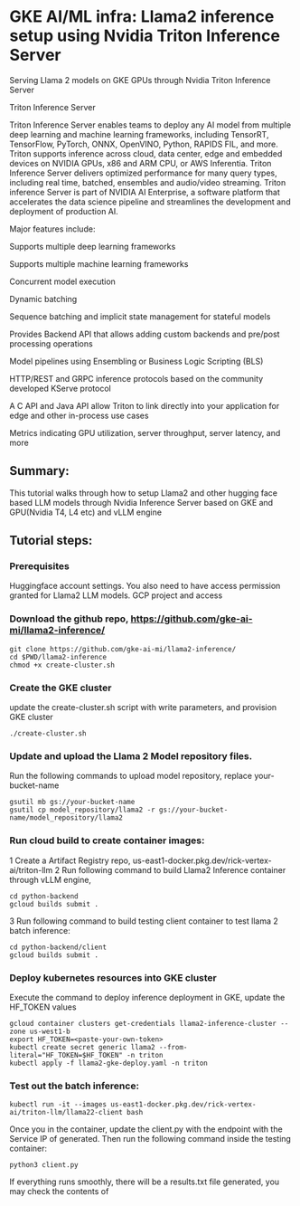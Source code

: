 # GKE AI/ML infra: Llama2 inference setup using Nvidia Triton Inference Server

Serving Llama 2 models on GKE GPUs through Nvidia Triton Inference Server

Triton Inference Server

Triton Inference Server enables teams to deploy any AI model from multiple deep learning and machine learning frameworks, including TensorRT, TensorFlow, PyTorch, ONNX, OpenVINO, Python, RAPIDS FIL, and more. Triton supports inference across cloud, data center, edge and embedded devices on NVIDIA GPUs, x86 and ARM CPU, or AWS Inferentia. Triton Inference Server delivers optimized performance for many query types, including real time, batched, ensembles and audio/video streaming. Triton inference Server is part of NVIDIA AI Enterprise, a software platform that accelerates the data science pipeline and streamlines the development and deployment of production AI.

Major features include:

Supports multiple deep learning frameworks

Supports multiple machine learning frameworks

Concurrent model execution

Dynamic batching

Sequence batching and implicit state management for stateful models

Provides Backend API that allows adding custom backends and pre/post processing operations

Model pipelines using Ensembling or Business Logic Scripting (BLS)

HTTP/REST and GRPC inference protocols based on the community developed KServe protocol

A C API and Java API allow Triton to link directly into your application for edge and other in-process use cases

Metrics indicating GPU utilization, server throughput, server latency, and more



## Summary:
This tutorial walks through how to setup Llama2 and other hugging face based LLM models through Nvidia Inference Server based on GKE and GPU(Nvidia T4, L4 etc) and vLLM engine

## Tutorial steps:

### Prerequisites
Huggingface account settings. You also need to have access permission granted for Llama2 LLM models. 
GCP project and access
### Download the github repo, https://github.com/gke-ai-mi/llama2-inference/
```
git clone https://github.com/gke-ai-mi/llama2-inference/
cd $PWD/llama2-inference
chmod +x create-cluster.sh
```
### Create the GKE cluster
update the create-cluster.sh script with write parameters, and provision GKE cluster
```
./create-cluster.sh
```
### Update and upload the Llama 2 Model repository files.


Run the following commands to upload model repository, replace your-bucket-name
```
gsutil mb gs://your-bucket-name
gsutil cp model_repository/llama2 -r gs://your-bucket-name/model_repository/llama2
```

### Run cloud build to create container images:
1 Create a Artifact Registry repo, us-east1-docker.pkg.dev/rick-vertex-ai/triton-llm 
2 Run following command to build Llama2 Inference container through vLLM engine,
```
cd python-backend
gcloud builds submit .
```
3 Run following command to build testing client container to test llama 2 batch inference:

```
cd python-backend/client
gcloud builds submit .
```
### Deploy kubernetes resources into GKE cluster
Execute the command to deploy inference deployment in GKE, update the HF_TOKEN values

```
gcloud container clusters get-credentials llama2-inference-cluster --zone us-west1-b
export HF_TOKEN=<paste-your-own-token>
kubectl create secret generic llama2 --from-literal="HF_TOKEN=$HF_TOKEN" -n triton
kubectl apply -f llama2-gke-deploy.yaml -n triton
```
### Test out the batch inference:
```
kubectl run -it --images us-east1-docker.pkg.dev/rick-vertex-ai/triton-llm/llama22-client bash 
```

Once you in the container, update the client.py with the endpoint with the Service IP of generated. 
Then run the following command inside the testing container:
```
python3 client.py
```
If everything runs smoothly, there will be a results.txt file generated, you may check the contents of 







